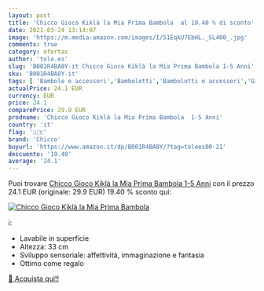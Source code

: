 ```yaml
---
layout: post
title: 'Chicco Gioco Kiklà la Mia Prima Bambola  al 19.40 % di sconto'
date: 2021-03-24 13:14:07
image: 'https://m.media-amazon.com/images/I/51EqkU7EbHL._SL400_.jpg'
comments: true
category: ofertas
author: 'tole.es'
slug: 'B001R4BA8Y-it Chicco Gioco Kiklà la Mia Prima Bambola 1-5 Anni'
sku: 'B001R4BA8Y-it'
tags: [ 'Bambole e accessori','Bambolotti','Bambolotti e accessori','Giochi e giocattoli','chicco', ]
actualPrice: 24.1 EUR
currency: EUR
price: 24.1
comparePrice: 29.9 EUR
prodname: 'Chicco Gioco Kiklà la Mia Prima Bambola  1-5 Anni'
country: 'it'
flag: '🇮🇹'
brand: 'Chicco'
buyurl: 'https://www.amazon.it/dp/B001R4BA8Y/?tag=tolees00-21'
descuento: '19.40'
average: '24.1'
---
```


Puoi trovare [Chicco Gioco Kiklà la Mia Prima Bambola  1-5 Anni](https://www.amazon.it/dp/B001R4BA8Y/?tag=tolees00-21) con il prezzo 24.1 EUR (originale: 29.9 EUR) 19.40 % sconto qui:

[![Chicco Gioco Kiklà la Mia Prima Bambola ](https://m.media-amazon.com/images/I/51EqkU7EbHL._SL400_.jpg)](https://www.amazon.it/dp/B001R4BA8Y/?tag=tolees00-21)

ℹ️:

- Lavabile in superficie
- Altezza: 33 cm
- Sviluppo sensoriale: affettività, immaginazione e fantasia
- Ottimo come regalo

[🛒 Acquista qui!!](https://www.amazon.it/dp/B001R4BA8Y/?tag=tolees00-21)

